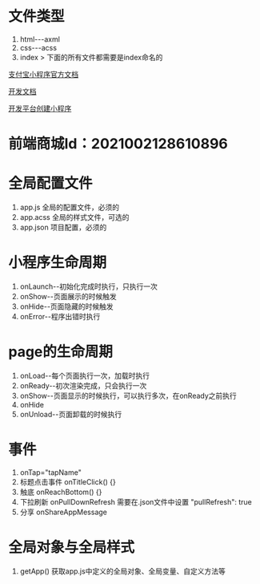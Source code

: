 # 文件类型
1. html---axml
2. css---acss
3. index > 下面的所有文件都需要是index命名的

[支付宝小程序官方文档](https://mini.open.alipay.com/channel/miniIndex.htm)

[开发文档](https://opendocs.alipay.com/mini/developer)

[开发平台创建小程序](https://open.alipay.com/mini/dev/create)

# 前端商城Id：2021002128610896

# 全局配置文件
1. app.js 全局的配置文件，必须的
2. app.acss 全局的样式文件，可选的
3. app.json 项目配置，必须的

# 小程序生命周期
1. onLaunch--初始化完成时执行，只执行一次
2. onShow--页面展示的时候触发
3. onHide--页面隐藏的时候触发
4. onError--程序出错时执行

# page的生命周期
1. onLoad--每个页面执行一次，加载时执行
2. onReady--初次渲染完成，只会执行一次
3. onShow--页面显示的时候执行，可以执行多次，在onReady之前执行
4. onHide
5. onUnload--页面卸载的时候执行

# 事件
1. onTap="tapName"
2. 标题点击事件 onTitleClick() {}
3. 触底 onReachBottom() {}
4. 下拉刷新 onPullDownRefresh 需要在.json文件中设置 "pullRefresh": true
5. 分享 onShareAppMessage

# 全局对象与全局样式
1. getApp() 获取app.js中定义的全局对象、全局变量、自定义方法等

